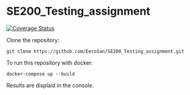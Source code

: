 # SE200_Testing_assignment 

[![Coverage Status](https://coveralls.io/repos/github/EeroSan/SE200_Testing_assignment/badge.svg?branch=main)](https://coveralls.io/github/EeroSan/SE200_Testing_assignment?branch=main)

Clone the repository:

`git clone https://github.com/EeroSan/SE200_Testing_assignment.git`

To run this repository with docker:

`docker-compose up --build`

Results are displaid in the console.
